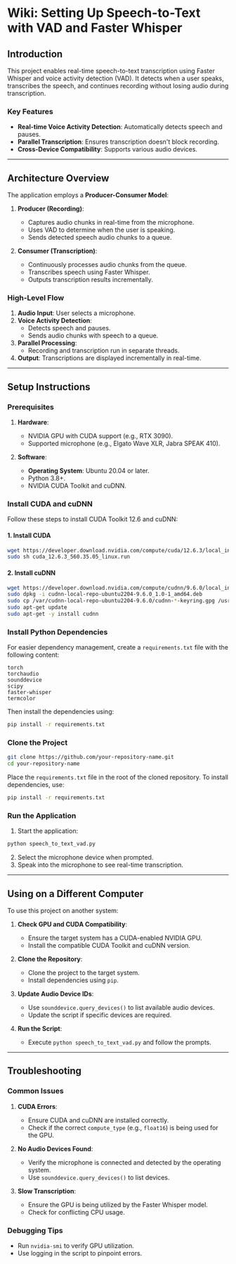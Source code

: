# Wiki: Setting Up Speech-to-Text with VAD and Faster Whisper

## Introduction
This project enables real-time speech-to-text transcription using Faster Whisper and voice activity detection (VAD). It detects when a user speaks, transcribes the speech, and continues recording without losing audio during transcription.

### Key Features
- **Real-time Voice Activity Detection**: Automatically detects speech and pauses.
- **Parallel Transcription**: Ensures transcription doesn't block recording.
- **Cross-Device Compatibility**: Supports various audio devices.

---

## Architecture Overview
The application employs a **Producer-Consumer Model**:

1. **Producer (Recording)**:
   - Captures audio chunks in real-time from the microphone.
   - Uses VAD to determine when the user is speaking.
   - Sends detected speech audio chunks to a queue.

2. **Consumer (Transcription)**:
   - Continuously processes audio chunks from the queue.
   - Transcribes speech using Faster Whisper.
   - Outputs transcription results incrementally.

### High-Level Flow
1. **Audio Input**: User selects a microphone.
2. **Voice Activity Detection**:
   - Detects speech and pauses.
   - Sends audio chunks with speech to a queue.
3. **Parallel Processing**:
   - Recording and transcription run in separate threads.
4. **Output**: Transcriptions are displayed incrementally in real-time.

---

## Setup Instructions

### Prerequisites
1. **Hardware**:
   - NVIDIA GPU with CUDA support (e.g., RTX 3090).
   - Supported microphone (e.g., Elgato Wave XLR, Jabra SPEAK 410).

2. **Software**:
   - **Operating System**: Ubuntu 20.04 or later.
   - Python 3.8+.
   - NVIDIA CUDA Toolkit and cuDNN.

### Install CUDA and cuDNN
Follow these steps to install CUDA Toolkit 12.6 and cuDNN:

#### 1. Install CUDA
```bash
wget https://developer.download.nvidia.com/compute/cuda/12.6.3/local_installers/cuda_12.6.3_560.35.05_linux.run
sudo sh cuda_12.6.3_560.35.05_linux.run
```

#### 2. Install cuDNN
```bash
wget https://developer.download.nvidia.com/compute/cudnn/9.6.0/local_installers/cudnn-local-repo-ubuntu2204-9.6.0_1.0-1_amd64.deb
sudo dpkg -i cudnn-local-repo-ubuntu2204-9.6.0_1.0-1_amd64.deb
sudo cp /var/cudnn-local-repo-ubuntu2204-9.6.0/cudnn-*-keyring.gpg /usr/share/keyrings/
sudo apt-get update
sudo apt-get -y install cudnn
```

### Install Python Dependencies
For easier dependency management, create a `requirements.txt` file with the following content:
```text
torch
torchaudio
sounddevice
scipy
faster-whisper
termcolor
```

Then install the dependencies using:
```bash
pip install -r requirements.txt
```

### Clone the Project
```bash
git clone https://github.com/your-repository-name.git
cd your-repository-name
```

Place the `requirements.txt` file in the root of the cloned repository. To install dependencies, use:
```bash
pip install -r requirements.txt
```

### Run the Application
1. Start the application:
```bash
python speech_to_text_vad.py
```
2. Select the microphone device when prompted.
3. Speak into the microphone to see real-time transcription.

---

## Using on a Different Computer
To use this project on another system:

1. **Check GPU and CUDA Compatibility**:
   - Ensure the target system has a CUDA-enabled NVIDIA GPU.
   - Install the compatible CUDA Toolkit and cuDNN version.

2. **Clone the Repository**:
   - Clone the project to the target system.
   - Install dependencies using `pip`.

3. **Update Audio Device IDs**:
   - Use `sounddevice.query_devices()` to list available audio devices.
   - Update the script if specific devices are required.

4. **Run the Script**:
   - Execute `python speech_to_text_vad.py` and follow the prompts.

---

## Troubleshooting

### Common Issues
1. **CUDA Errors**:
   - Ensure CUDA and cuDNN are installed correctly.
   - Check if the correct `compute_type` (e.g., `float16`) is being used for the GPU.

2. **No Audio Devices Found**:
   - Verify the microphone is connected and detected by the operating system.
   - Use `sounddevice.query_devices()` to list devices.

3. **Slow Transcription**:
   - Ensure the GPU is being utilized by the Faster Whisper model.
   - Check for conflicting CPU usage.

### Debugging Tips
- Run `nvidia-smi` to verify GPU utilization.
- Use logging in the script to pinpoint errors.